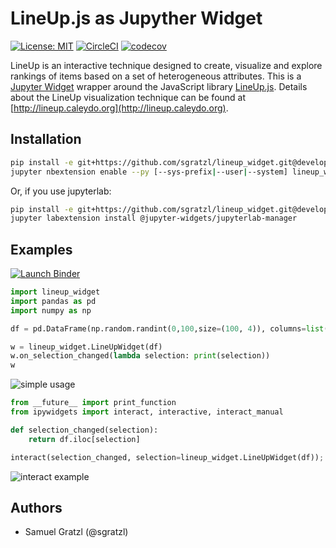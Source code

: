 LineUp.js as Jupyther Widget
============================

[![License: MIT][mit-image]][mit-url] [![CircleCI][ci-image]][ci-url] [![codecov][codecov-image]][codecov-url] 

LineUp is an interactive technique designed to create, visualize and explore rankings of items based on a set of heterogeneous attributes. 
This is a [Jupyter Widget](https://jupyter.org/widgets.html) wrapper around the JavaScript library [LineUp.js](https://github.com/sgratzl/lineupjs). Details about the LineUp visualization technique can be found at [http://lineup.caleydo.org](http://lineup.caleydo.org). 

Installation
------------

```bash
pip install -e git+https://github.com/sgratzl/lineup_widget.git@develop#egg=lineup_widget
jupyter nbextension enable --py [--sys-prefix|--user|--system] lineup_widget
```

Or, if you use jupyterlab:

```bash
pip install -e git+https://github.com/sgratzl/lineup_widget.git@develop#egg=lineup_widget
jupyter labextension install @jupyter-widgets/jupyterlab-manager
```

Examples
--------

[![Launch Binder][binder-image]][binder-url]

```python
import lineup_widget
import pandas as pd
import numpy as np

df = pd.DataFrame(np.random.randint(0,100,size=(100, 4)), columns=list('ABCD'))

w = lineup_widget.LineUpWidget(df)
w.on_selection_changed(lambda selection: print(selection))
w
```

![simple usage](https://user-images.githubusercontent.com/4129778/35321859-7925d3a6-00e8-11e8-9884-bcbc76ae51c9.png)

```python
from __future__ import print_function
from ipywidgets import interact, interactive, interact_manual

def selection_changed(selection):
    return df.iloc[selection]

interact(selection_changed, selection=lineup_widget.LineUpWidget(df));
```

![interact example](https://user-images.githubusercontent.com/4129778/35321846-6c5b07cc-00e8-11e8-9388-0acb65cbb509.png)


Authors
-------

 * Samuel Gratzl (@sgratzl)


[mit-image]: https://img.shields.io/badge/License-MIT-yellow.svg
[mit-url]: https://opensource.org/licenses/MIT
[binder-image]: https://camo.githubusercontent.com/70c5b4d050d4019f4f20b170d75679a9316ac5e5/687474703a2f2f6d7962696e6465722e6f72672f62616467652e737667
[binder-url]: http://mybinder.org/repo/sgratzl/lineup_widget/examples
[codecov-image]: https://codecov.io/gh/sgratzl/lineup_widget/branch/master/graph/badge.svg
[codecov-url]: https://codecov.io/gh/sgratzl/lineup_widget
[ci-image]: https://circleci.com/gh/sgratzl/lineup_widget.svg?style=shield
[ci-url]: https://circleci.com/gh/sgratzl/lineup_widget
